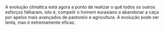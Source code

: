 ﻿A evolução climática está agora a ponto de realizar o quê todos os outros esforços falharam, isto é, compelir o homem eurasiano a abandonar a caça por apelos mais avançados de pastoreio e agricultura. A evolução pode ser lenta, mas é extremamente eficaz.
